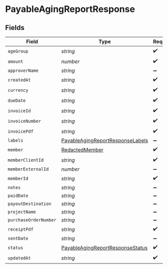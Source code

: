 # PayableAgingReportResponse


## Fields

| Field                                                                                       | Type                                                                                        | Required                                                                                    | Description                                                                                 |
| ------------------------------------------------------------------------------------------- | ------------------------------------------------------------------------------------------- | ------------------------------------------------------------------------------------------- | ------------------------------------------------------------------------------------------- |
| `ageGroup`                                                                                  | *string*                                                                                    | :heavy_check_mark:                                                                          | N/A                                                                                         |
| `amount`                                                                                    | *number*                                                                                    | :heavy_check_mark:                                                                          | N/A                                                                                         |
| `approverName`                                                                              | *string*                                                                                    | :heavy_minus_sign:                                                                          | N/A                                                                                         |
| `createdAt`                                                                                 | *string*                                                                                    | :heavy_check_mark:                                                                          | N/A                                                                                         |
| `currency`                                                                                  | *string*                                                                                    | :heavy_check_mark:                                                                          | N/A                                                                                         |
| `dueDate`                                                                                   | *string*                                                                                    | :heavy_check_mark:                                                                          | N/A                                                                                         |
| `invoiceId`                                                                                 | *string*                                                                                    | :heavy_check_mark:                                                                          | N/A                                                                                         |
| `invoiceNumber`                                                                             | *string*                                                                                    | :heavy_check_mark:                                                                          | N/A                                                                                         |
| `invoicePdf`                                                                                | *string*                                                                                    | :heavy_check_mark:                                                                          | N/A                                                                                         |
| `labels`                                                                                    | [PayableAgingReportResponseLabels](../../models/shared/payableagingreportresponselabels.md) | :heavy_minus_sign:                                                                          | N/A                                                                                         |
| `member`                                                                                    | [RedactedMember](../../models/shared/redactedmember.md)                                     | :heavy_check_mark:                                                                          | N/A                                                                                         |
| `memberClientId`                                                                            | *string*                                                                                    | :heavy_check_mark:                                                                          | N/A                                                                                         |
| `memberExternalId`                                                                          | *number*                                                                                    | :heavy_minus_sign:                                                                          | N/A                                                                                         |
| `memberId`                                                                                  | *string*                                                                                    | :heavy_check_mark:                                                                          | N/A                                                                                         |
| `notes`                                                                                     | *string*                                                                                    | :heavy_minus_sign:                                                                          | N/A                                                                                         |
| `paidDate`                                                                                  | *string*                                                                                    | :heavy_minus_sign:                                                                          | N/A                                                                                         |
| `payoutDestination`                                                                         | *string*                                                                                    | :heavy_minus_sign:                                                                          | N/A                                                                                         |
| `projectName`                                                                               | *string*                                                                                    | :heavy_minus_sign:                                                                          | N/A                                                                                         |
| `purchaseOrderNumber`                                                                       | *string*                                                                                    | :heavy_minus_sign:                                                                          | N/A                                                                                         |
| `receiptPdf`                                                                                | *string*                                                                                    | :heavy_check_mark:                                                                          | N/A                                                                                         |
| `sentDate`                                                                                  | *string*                                                                                    | :heavy_minus_sign:                                                                          | N/A                                                                                         |
| `status`                                                                                    | [PayableAgingReportResponseStatus](../../models/shared/payableagingreportresponsestatus.md) | :heavy_check_mark:                                                                          | N/A                                                                                         |
| `updatedAt`                                                                                 | *string*                                                                                    | :heavy_check_mark:                                                                          | N/A                                                                                         |